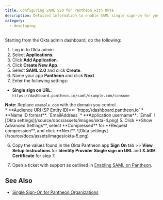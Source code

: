 ```yaml
---
title: Configuring SAML SSO for Pantheon with Okta
description: Detailed information to enable SAML single sign-on for your organization with Okta.
category:
  - developing
---
```

Starting from the Okta admin dashboard, do the following:

1. Log in to Okta admin.
2. Select **Applications**.
3. Click **Add Application**.
4. Click **Create New App**.
2. Select **SAML 2.0** and click **Create**.
3. Name your app **Pantheon** and click **Next**.
4. Enter the following settings:
  * **Single sign on URL**: `https://dashboard.pantheon.io/saml/example.com/consume`  
  <div class="alert alert-warning" role="alert"> <strong>Note:</strong>  Replace <code>example.com</code> with the domain you control.</div>
  * **Audience URI (SP Entity ID)**: `https://dashboard.pantheon.io`
  * **Name ID format**: `EmailAddress`
  * **Application username**: `Email`
  ![Okta settings](/source/docs/assets/images/okta-4.png)
5.  Click **Show Advanced Settings**, select **Compressed** for **Request compression**, and click **Next**.
 ![Okta settings](/source/docs/assets/images/okta-5.png)

6. Copy the values found in the Okta Pantheon app **Sign On** tab >> **View Setup Instructions** for **Identity Provider Single sign on URL** and **X.509 Certificate** for step 7.

7. Open a ticket with support as outlined in [Enabling SAML on Pantheon](/docs/articles/organizations/saml-for-orgs/#enabling-saml-on-pantheon).

## See Also
* [Single Sign-On for Pantheon Organizations](/docs/articles/organizations/saml-for-orgs/)
